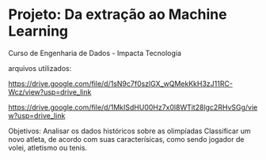 # Projeto: Da extração ao Machine Learning

Curso de Engenharia de Dados - Impacta Tecnologia

arquivos utilizados:

https://drive.google.com/file/d/1sN9c7f0szlGX_wQMekKkH3zJ11RC-Wcz/view?usp=drive_link

https://drive.google.com/file/d/1MkISdHU00Hz7x0l8WTit28lgc2RHvSGg/view?usp=drive_link

Objetivos: 
Analisar os dados históricos sobre as olimpíadas
Classificar um novo atleta, de acordo com suas caracterísicas, como sendo jogador de volei, atletismo ou tenis.
